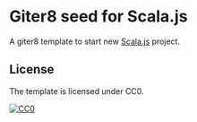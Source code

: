 # Giter8 seed for Scala.js
A giter8 template to start new [Scala.js][sjs] project.

## License
The template is licensed under CC0.

[![CC0](http://i.creativecommons.org/p/zero/1.0/88x31.png "CC0")](http://creativecommons.org/publicdomain/zero/1.0/deed)


[sjs]:https://www.scala-js.org
